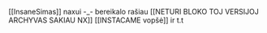 [[InsaneSimas]] naxui -_- bereikalo rašiau [[NETURI BLOKO TOJ VERSIJOJ ARCHYVAS SAKIAU NX]] [[INSTACAME vopšė]] ir t.t